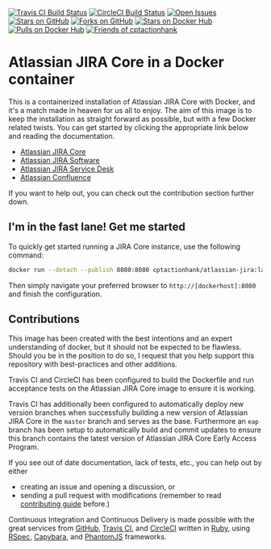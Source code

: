 [![Travis CI Build Status](https://img.shields.io/travis/cptactionhank/docker-atlassian-jira/master.svg?label=Travis%20CI)](https://travis-ci.org/cptactionhank/docker-atlassian-jira/branches) [![CircleCI Build Status](https://img.shields.io/circleci/project/cptactionhank/docker-atlassian-jira/master.svg?label=CircleCI)](https://circleci.com/gh/cptactionhank/docker-atlassian-jira) [![Open Issues](https://img.shields.io/github/issues/cptactionhank/docker-atlassian-jira.svg)](https://github.com/cptactionhank/docker-atlassian-jira/issues) [![Stars on GitHub](https://img.shields.io/github/stars/cptactionhank/docker-atlassian-jira.svg)](https://github.com/cptactionhank/docker-atlassian-jira/stargazers) [![Forks on GitHub](https://img.shields.io/github/forks/cptactionhank/docker-atlassian-jira.svg)](https://github.com/cptactionhank/docker-atlassian-jira/network) [![Stars on Docker Hub](https://img.shields.io/docker/stars/cptactionhank/atlassian-jira.svg)](https://hub.docker.com/r/cptactionhank/atlassian-jira/) [![Pulls on Docker Hub](https://img.shields.io/docker/pulls/cptactionhank/atlassian-jira.svg)](https://hub.docker.com/r/cptactionhank/atlassian-jira/) [![Friends of cptactionhank](https://img.shields.io/badge/donation-PayPal-blue.svg)](https://www.paypal.com/cgi-bin/webscr?cmd=_donations&business=maage@dotmaage.dk&item_name=Friends+of+cptactionhank&item_number=oss-docker-atlassian-jira)

# Atlassian JIRA Core in a Docker container

This is a containerized installation of Atlassian JIRA Core with Docker, and it's a match made in heaven for us all to enjoy. The aim of this image is to keep the installation as straight forward as possible, but with a few Docker related twists. You can get started by clicking the appropriate link below and reading the documentation.

* [Atlassian JIRA Core](https://cptactionhank.github.io/docker-atlassian-jira)
* [Atlassian JIRA Software](https://cptactionhank.github.io/docker-atlassian-jira-software)
* [Atlassian JIRA Service Desk](https://cptactionhank.github.io/docker-atlassian-service-desk)
* [Atlassian Confluence](https://cptactionhank.github.io/docker-atlassian-confluence)

If you want to help out, you can check out the contribution section further down.

## I'm in the fast lane! Get me started

To quickly get started running a JIRA Core instance, use the following command:
```bash
docker run --detach --publish 8080:8080 cptactionhank/atlassian-jira:latest
```

Then simply navigate your preferred browser to `http://[dockerhost]:8080` and finish the configuration.

## Contributions

This image has been created with the best intentions and an expert understanding of docker, but it should not be expected to be flawless. Should you be in the position to do so, I request that you help support this repository with best-practices and other additions.

Travis CI and CircleCI has been configured to build the Dockerfile and run acceptance tests on the Atlassian JIRA Core image to ensure it is working.

Travis CI has additionally been configured to automatically deploy new version branches when successfully building a new version of Atlassian JIRA Core in the `master` branch and serves as the base. Furthermore an `eap` branch has been setup to automatically build and commit updates to ensure this branch contains the latest version of Atlassian JIRA Core Early Access Program.

If you see out of date documentation, lack of tests, etc., you can help out by either
- creating an issue and opening a discussion, or
- sending a pull request with modifications (remember to read [contributing guide](https://github.com/cptactionhank/docker-atlassian-jira/blob/master/CONTRIBUTING.md) before.)

Continuous Integration and Continuous Delivery is made possible with the great services from [GitHub](https://github.com), [Travis CI](https://travis-ci.org/), and [CircleCI](https://circleci.com/) written in [Ruby](https://www.ruby-lang.org/), using [RSpec](http://rspec.info/), [Capybara](https://jnicklas.github.io/capybara/), and [PhantomJS](http://phantomjs.org/) frameworks.
